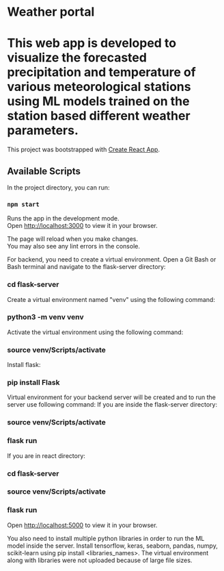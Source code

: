 # Weather portal
# This web app is developed to visualize the forecasted precipitation and temperature of various meteorological stations using ML models trained on the station based different weather parameters.

This project was bootstrapped with [Create React App](https://github.com/facebook/create-react-app).

## Available Scripts

In the project directory, you can run:

### `npm start`

Runs the app in the development mode.\
Open [http://localhost:3000](http://localhost:3000) to view it in your browser.

The page will reload when you make changes.\
You may also see any lint errors in the console.

For backend, you need to create a virtual environment.
Open a Git Bash or Bash terminal and navigate to the flask-server directory:
### cd flask-server

Create a virtual environment named "venv" using the following command:
### python3 -m venv venv

Activate the virtual environment using the following command:
### source venv/Scripts/activate

Install flask:
### pip install Flask

Virtual environment for your backend server will be created and to run the server use following command:
If you are inside the flask-server directory:
### source venv/Scripts/activate
### flask run

If you are in react directory:
### cd flask-server
### source venv/Scripts/activate
### flask run

Open [http://localhost:5000](http://localhost:5000) to view it in your browser.

You also need to install multiple python libraries in order to run the ML model inside the server. Install tensorflow, keras, seaborn, pandas, numpy, scikit-learn using pip install <libraries_names>. The virtual environment along with libraries were not uploaded because of large file sizes.
